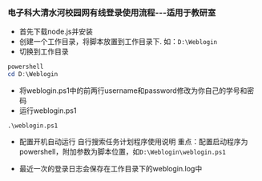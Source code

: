 ### 电子科大清水河校园网有线登录使用流程---适用于教研室

- 首先下载node.js并安装
- 创建一个工作目录，将脚本放置到工作目录下. 如：`D:\Weblogin`
- 切换到工作目录
```powershell
powershell
cd D:\Weblogin
```
- 将weblogin.ps1中的前两行username和password修改为你自己的学号和密码
- 运行weblogin.ps1
```
.\weblogin.ps1
```

- 配置开机自动运行
自行搜索任务计划程序使用说明
重点：配置启动程序为powershell，附加参数为脚本位置，如`D:\Weblogin\weblogin.ps1`

- 最近一次的登录日志会保存在工作目录下的weblogin.log中
